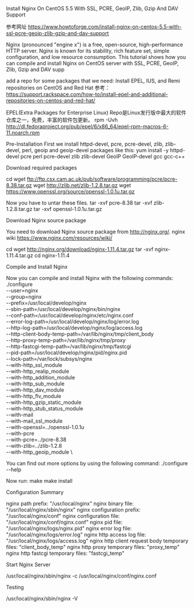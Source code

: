 Install Nginx On CentOS 5.5 With SSL, PCRE, GeoIP, Zlib, Gzip And DAV Support

参考网址
https://www.howtoforge.com/install-nginx-on-centos-5.5-with-ssl-pcre-geoip-zlib-gzip-and-dav-support

Nginx (pronounced "engine x") is a free, open-source, high-performance HTTP server. Nginx is known for its stability, rich feature set, simple configuration, and low resource consumption. This tutorial shows how you can compile and install Nginx on CentOS 
server with SSL, PCRE, GeoIP, Zlib, Gzip and DAV supp

add a repo for some packages that we need:
Install EPEL, IUS, and Remi repositories on CentOS and Red Hat
参考：https://support.rackspace.com/how-to/install-epel-and-additional-repositories-on-centos-and-red-hat/ 

EPEL(Extra Packages for Enterprise Linux) Repo是Linux发行版中最大的软件仓库之一，免费，丰富的软件包更新。
rpm -Uvh http://dl.fedoraproject.org/pub/epel/6/x86_64/epel-rpm-macros-6-11.noarch.rpm   

Pre-Installation
First we install httpd-devel, pcre, pcre-devel, zlib, zlib-devel, perl, geoip and geoip-devel packages like this:
yum install -y httpd-devel pcre perl pcre-devel zlib zlib-devel GeoIP GeoIP-devel  gcc gcc-c++


 
Download required packages

cd 
wget ftp://ftp.csx.cam.ac.uk/pub/software/programming/pcre/pcre-8.38.tar.gz
wget http://zlib.net/zlib-1.2.8.tar.gz
wget https://www.openssl.org/source/openssl-1.0.1u.tar.gz

Now you have to untar these files.
tar -xvf pcre-8.38
tar -xvf zlib-1.2.8.tar.gz
tar -xvf openssl-1.0.1u.tar.gz

 
Download Nginx source package

You need to download Nginx source package from http://nginx.org/.
nginx wiki https://www.nginx.com/resources/wiki/

cd 
wget  http://nginx.org/download/nginx-1.11.4.tar.gz
tar -xvf nginx-1.11.4.tar.gz
cd nginx-1.11.4

 
Compile and Install Nginx

Now you can compile and install Nginx with the following commands:
./configure \
	--user=nginx  \
	--group=nginx  \
	--prefix=/usr/local/develop/nginx  \
	--sbin-path=/usr/local/develop/nginx/bin/nginx  \
	--conf-path=/usr/local/develop/nginx/etc/nginx.conf  \
	--error-log-path=/usr/local/develop/nginx/log/error.log  \
	--http-log-path=/usr/local/develop/nginx/log/access.log  \
	--http-client-body-temp-path=/var/lib/nginx/tmp/client_body  \
	--http-proxy-temp-path=/var/lib/nginx/tmp/proxy  \
	--http-fastcgi-temp-path=/var/lib/nginx/tmp/fastcgi  \
	--pid-path=/usr/local/develop/nginx/pid/nginx.pid  \
	--lock-path=/var/lock/subsys/nginx  \
	--with-http_ssl_module  \
	--with-http_realip_module  \
	--with-http_addition_module  \
	--with-http_sub_module  \
	--with-http_dav_module \
	--with-http_flv_module \
	--with-http_gzip_static_module \
	--with-http_stub_status_module \
	--with-mail \
	--with-mail_ssl_module \
	--with-openssl=../openssl-1.0.1u \
	--with-pcre \
	--with-pcre=../pcre-8.38 \
	--with-zlib=../zlib-1.2.8 \
	--with-http_geoip_module \

You can find out more options by using the following command:
./configure --help

Now run:
make
make install

 
Configuration Summary

nginx path prefix: "/usr/local/nginx"
nginx binary file: "/usr/local/nginx/sbin/nginx"
nginx configuration prefix: "/usr/local/nginx/conf"
nginx configuration file: "/usr/local/nginx/conf/nginx.conf"
nginx pid file: "/usr/local/nginx/logs/nginx.pid"
nginx error log file: "/usr/local/nginx/logs/error.log"
nginx http access log file: "/usr/local/nginx/logs/access.log"
nginx http client request body temporary files: "client_body_temp"
nginx http proxy temporary files: "proxy_temp"
nginx http fastcgi temporary files: "fastcgi_temp"
 
Start Nginx Server

/usr/local/nginx/sbin/nginx -c /usr/local/nginx/conf/nginx.conf

 
Testing

/usr/local/nginx/sbin/nginx -V